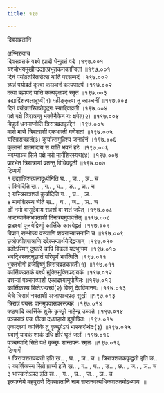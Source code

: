 ```yaml
---
title: १९७

---
```

दिवसव्रतानि  
  
अग्निरुवाच  
दिवसव्रतकं वक्ष्ये ह्यादौ धेनुव्रतं वदे ।१९७.००१  
यश्चोभयमुखीन्दद्यात्प्रभूतकनकान्वितां ॥१९७.००१  
दिनं पयोव्रतस्तिष्ठेत्स याति परसम्पदं ।१९७.००२  
त्र्यहं पयोव्रतं कृत्वा काञ्चनं कल्पपादपं ॥१९७.००२  
दत्वा ब्रह्मपदं याति कल्पवृक्षप्रदं स्मृतं ।१९७.००३  
दद्याद्विंशत्पलादूर्ध्वं(१) महीङ्कृत्वा तु काञ्चनीं ॥१९७.००३  
दिनं पयोव्रतस्तिष्ठेद्रुद्रगः स्याद्दिवाव्रती ।१९७.००४  
पक्षे पक्षे त्रिरात्रन्तु भक्तेनैकेन यः क्षपेत्(२) ॥१९७.००४  
विपुलं धनमाप्नोति त्रिरात्रव्रतकृद्दिनं ।१९७.००५  
मासे मासे त्रिरात्राशी एकभक्ती गणेशतां ॥१९७.००५  
यस्त्रिरात्रव्रतं(३) कुर्यात्समुहिश्य जनार्दनं ।१९७.००६  
कुलानां शतमादाय स याति भवनं हरेः ॥१९७.००६  
नवम्याञ्च सिते पक्षे नरो मार्गशिरस्यथ(४) ।१९७.००७  
प्रारभेत त्रिरात्राणां व्रतन्तु विधिवद्व्रती ॥१९७.००७  
टिप्पणी  
१ दद्यात्त्रिंशत्पलादूर्ध्वमिति घ.. , ज.. , ञ.. च  
२ क्षिपेदिति ख.. , ग.. , घ.. , ङ.. , ञ.. च  
३ यस्त्रिरात्रशतं कुर्यादिति ग.. , घ.. , ञ..  
४ मार्गशिरस्य चेति ख.. , घ.. , ज.. , ञ.. च  
ओं नमो वासुदेवाय सहस्रं वा शतं जपेत् ।१९७.००८  
अष्टम्यामेकभक्ताशी दिनत्रयमुपावसेत् ॥१९७.००८  
द्वादश्यां पूजयेद्विष्णुं कार्त्तिके कारयेद्व्रतं ।१९७.००९  
विप्रान् सम्भोज्य वस्त्राणि शयनान्यासनानि च ॥१९७.००९  
छत्रोपवीतपात्राणि ददेत्सम्प्रार्थयेद्द्विजान् ।१९७.०१०  
व्रतोऽस्मिन् दुष्करे चापि विकलं यदभून्मम ॥१९७.०१०  
भवद्भिस्तदनुज्ञातं परिपूर्णं भवत्विति ।१९७.०११  
भुक्तभोगो व्रजेद्विष्णुं त्रिरात्रव्रतकत्रती(१) ॥१९७.०११  
कार्त्तिकव्रतकं वक्ष्ये भुक्तिमुक्तिप्रदायकं ।१९७.०१२  
दशम्यां पञ्चगव्याशो एकादश्यामुपोषितः ॥१९७.०१२  
कार्त्तिकस्य सितेऽभ्यर्च्य(२) विष्णुं देवविमानगः ।१९७.०१३  
चैत्रे त्रिरात्रं नक्ताशी अजापञ्चप्रदः सुखी ॥१९७.०१३  
त्रिरात्रं पयसः पानमुपवासपरस्त्र्यहं ।१९७.०१४  
षष्ठ्यादि कार्त्तिके शुक्रे कृच्छ्रो माहेन्द्र उच्यते ॥१९७.०१४  
पञ्चरात्रं पयः पीत्वा दध्याहारो ह्युपोषितः ।१९७.०१५  
एकादश्यां कार्त्तिके तु कृच्छ्रोऽयं भास्करोर्थदः(३) ॥१९७.०१५  
यवागूं यावकं शाकं दधि क्षीरं घृतं जलं ।१९७.०१६  
पञ्चम्यादि सिते पक्षे कृच्छ्रः शान्तपनः स्मृतः ॥१९७.०१६  
टिप्पणी  
१ त्रिरात्रशतकव्रतो इति ख.. , घ.. , ञ.. च । त्रिरात्रशतककृद्व्रतो इति ङ..  
२ कार्त्तिकस्य सिते प्रार्च्य इति ख.. , ग.. , घ.. , ङ.. , छ.. , ज.. , ञ.. च  
३ भास्करोऽन्नद इति ख.. , ग.. , घ.. , ज.. , ञ.. च  
इत्याग्नेये महपुराणे दिवसव्रतानि नाम सप्तनवत्यधिकशततमोऽध्यायः ॥